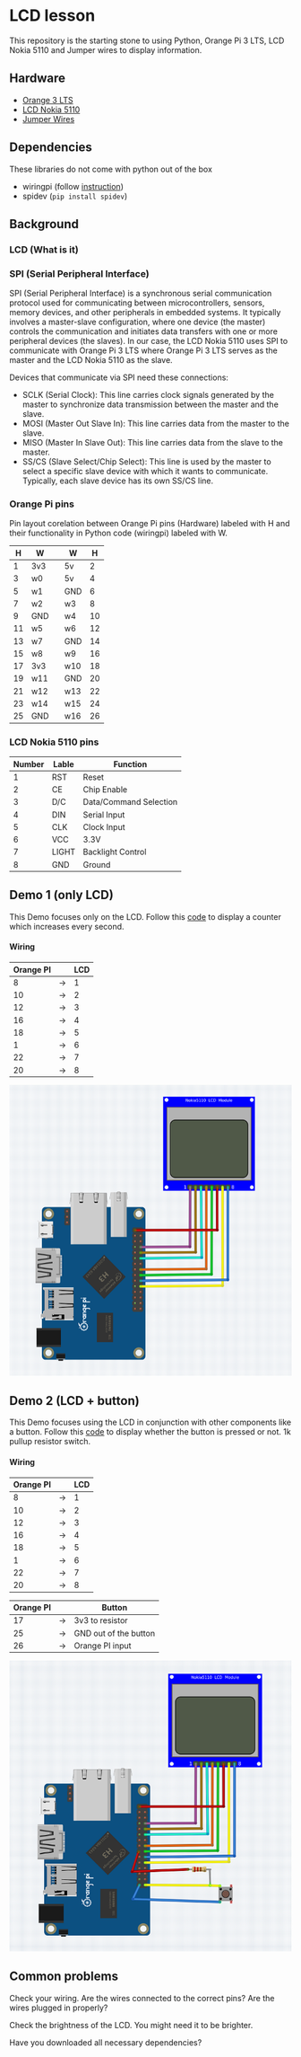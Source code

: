 # LCD lesson

This repository is the starting stone to using Python, Orange Pi 3 LTS, LCD Nokia 5110 and Jumper wires to display information.

## Hardware

- [Orange 3 LTS](http://www.orangepi.org/html/hardWare/computerAndMicrocontrollers/details/orange-pi-3-LTS.html)
- [LCD Nokia 5110](https://components101.com/displays/nokia-5110-lcd)
- [Jumper Wires](https://en.wikipedia.org/wiki/Jump_wire)

## Dependencies

These libraries do not come with python out of the box
- wiringpi (follow [instruction](/install_wiring_pi.txt))
- spidev (`pip install spidev`)

## Background

### LCD (What is it)

### SPI (Serial Peripheral Interface)

SPI (Serial Peripheral Interface) is a synchronous serial communication protocol used for communicating between microcontrollers, sensors, memory devices, and other peripherals in embedded systems. It typically involves a master-slave configuration, where one device (the master) controls the communication and initiates data transfers with one or more peripheral devices (the slaves). In our case, the LCD Nokia 5110 uses SPI to communicate with Orange Pi 3 LTS where Orange Pi 3 LTS serves as the master and the LCD Nokia 5110 as the slave.

Devices that communicate via SPI need these connections:
- SCLK (Serial Clock): This line carries clock signals generated by the master to synchronize data transmission between the master and the slave.
- MOSI (Master Out Slave In): This line carries data from the master to the slave.
- MISO (Master In Slave Out): This line carries data from the slave to the
  master.
- SS/CS (Slave Select/Chip Select): This line is used by the master to select a specific slave device with which it wants to communicate. Typically, each slave device has its own SS/CS line.

### Orange Pi pins

Pin layout corelation between Orange Pi pins (Hardware) labeled with H and their functionality in Python code (wiringpi) labeled with W.

| H | W |   | W | H |
|---|---|---|---|---|
| 1 | 3v3 |   | 5v | 2 |
| 3 | w0 |   | 5v | 4 |
| 5 | w1 |   | GND | 6 |
| 7 | w2 |   | w3 | 8 |
| 9 | GND |   | w4 | 10 |
| 11 | w5 |   | w6 | 12 |
| 13 | w7 |   | GND | 14 |
| 15 | w8 |   | w9 | 16 |
| 17 | 3v3 |   | w10 | 18 |
| 19 | w11 |   | GND | 20 |
| 21 | w12 |   | w13 | 22 |
| 23 | w14 |   | w15 | 24 |
| 25 | GND |   | w16 | 26 |

### LCD Nokia 5110 pins

| Number | Lable | Function |
|---|---|---|
| 1 | RST | Reset |
| 2 | CE | Chip Enable |
| 3 | D/C | Data/Command Selection |
| 4 | DIN | Serial Input |
| 5 | CLK | Clock Input |
| 6 | VCC | 3.3V |
| 7 | LIGHT | Backlight Control |
| 8 | GND | Ground |

## Demo 1 (only LCD)

This Demo focuses only on the LCD. Follow this [code](/lcd_sample_code.py) to display a counter which increases every second.

#### Wiring

| Orange PI |  | LCD |
|---|---|---|
| 8 | -> | 1 |
| 10 | -> | 2 |
| 12 | -> | 3 |
| 16 | -> | 4 |
| 18 | -> | 5 |
| 1 | -> | 6 |
| 22 | -> | 7 |
| 20 | -> | 8 |

![wiring for demo 1](/assets/demo_1.png)

## Demo 2 (LCD + button)

This Demo focuses using the LCD in conjunction with other components like a button. Follow this [code](/lcd_sample_code_button.py) to display whether the button is pressed or not.
1k pullup resistor switch.

#### Wiring

| Orange PI |  | LCD |
|---|---|---|
| 8 | -> | 1 |
| 10 | -> | 2 |
| 12 | -> | 3 |
| 16 | -> | 4 |
| 18 | -> | 5 |
| 1 | -> | 6 |
| 22 | -> | 7 |
| 20 | -> | 8 |

| Orange PI |  | Button |
|---|---|---|
| 17 | -> | 3v3 to resistor |
| 25 | -> | GND out of the button |
| 26 | -> | Orange PI input |

![wiring for demo 2](/assets/demo_2.png)

## Common problems

Check your wiring. Are the wires connected to the correct pins? Are the wires plugged in properly?

Check the brightness of the LCD.  You might need it to be brighter.

Have you downloaded all necessary dependencies?
